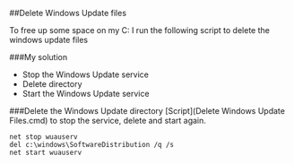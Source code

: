 ##Delete Windows Update files

To free up some space on my C: I run the following script to delete the windows update files

###My solution 
 * Stop the Windows Update service
 * Delete directory
 * Start the Windows Update service


###Delete the Windows Update directory
[Script](Delete Windows Update Files.cmd) to stop the service, delete and start again.

```batch
net stop wuauserv
del c:\windows\SoftwareDistribution /q /s
net start wuauserv
```
